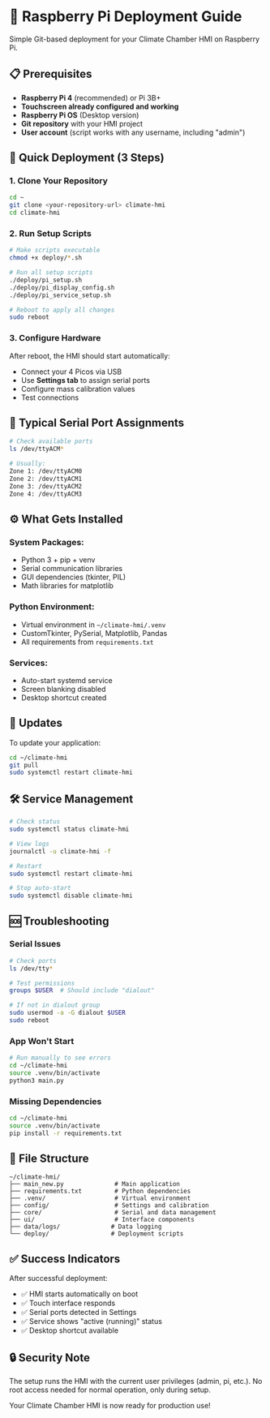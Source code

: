 # 🚀 Raspberry Pi Deployment Guide

Simple Git-based deployment for your Climate Chamber HMI on Raspberry Pi.

## 📋 Prerequisites

- **Raspberry Pi 4** (recommended) or Pi 3B+
- **Touchscreen already configured and working**
- **Raspberry Pi OS** (Desktop version)
- **Git repository** with your HMI project
- **User account** (script works with any username, including "admin")

## 🔧 Quick Deployment (3 Steps)

### **1. Clone Your Repository**
```bash
cd ~
git clone <your-repository-url> climate-hmi
cd climate-hmi
```

### **2. Run Setup Scripts**
```bash
# Make scripts executable
chmod +x deploy/*.sh

# Run all setup scripts
./deploy/pi_setup.sh
./deploy/pi_display_config.sh  
./deploy/pi_service_setup.sh

# Reboot to apply all changes
sudo reboot
```

### **3. Configure Hardware**
After reboot, the HMI should start automatically:
- Connect your 4 Picos via USB
- Use **Settings tab** to assign serial ports
- Configure mass calibration values
- Test connections

## 🔌 Typical Serial Port Assignments

```bash
# Check available ports
ls /dev/ttyACM*

# Usually:
Zone 1: /dev/ttyACM0
Zone 2: /dev/ttyACM1  
Zone 3: /dev/ttyACM2
Zone 4: /dev/ttyACM3
```

## ⚙️ What Gets Installed

### **System Packages**:
- Python 3 + pip + venv
- Serial communication libraries
- GUI dependencies (tkinter, PIL)
- Math libraries for matplotlib

### **Python Environment**:
- Virtual environment in `~/climate-hmi/.venv`
- CustomTkinter, PySerial, Matplotlib, Pandas
- All requirements from `requirements.txt`

### **Services**:
- Auto-start systemd service
- Screen blanking disabled
- Desktop shortcut created

## 🔄 Updates

To update your application:
```bash
cd ~/climate-hmi
git pull
sudo systemctl restart climate-hmi
```

## 🛠️ Service Management

```bash
# Check status
sudo systemctl status climate-hmi

# View logs
journalctl -u climate-hmi -f

# Restart
sudo systemctl restart climate-hmi

# Stop auto-start
sudo systemctl disable climate-hmi
```

## 🆘 Troubleshooting

### **Serial Issues**
```bash
# Check ports
ls /dev/tty*

# Test permissions
groups $USER  # Should include "dialout"

# If not in dialout group
sudo usermod -a -G dialout $USER
sudo reboot
```

### **App Won't Start**
```bash
# Run manually to see errors
cd ~/climate-hmi
source .venv/bin/activate
python3 main.py
```

### **Missing Dependencies**
```bash
cd ~/climate-hmi
source .venv/bin/activate
pip install -r requirements.txt
```

## 📁 File Structure

```
~/climate-hmi/
├── main_new.py              # Main application
├── requirements.txt         # Python dependencies
├── .venv/                   # Virtual environment
├── config/                  # Settings and calibration
├── core/                    # Serial and data management
├── ui/                      # Interface components
├── data/logs/              # Data logging
└── deploy/                 # Deployment scripts
```

## ✅ Success Indicators

After successful deployment:
- ✅ HMI starts automatically on boot
- ✅ Touch interface responds
- ✅ Serial ports detected in Settings
- ✅ Service shows "active (running)" status
- ✅ Desktop shortcut available

## 🔒 Security Note

The setup runs the HMI with the current user privileges (admin, pi, etc.). No root access needed for normal operation, only during setup.

Your Climate Chamber HMI is now ready for production use!